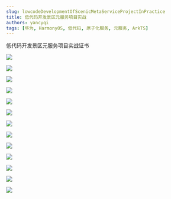 ```yaml
---
slug: lowcodeDevelopmentOfScenicMetaServiceProjectInPractice
title: 低代码开发景区元服务项目实战
authors: yancyqi
tags: [华为, HarmonyOS, 低代码, 原子化服务, 元服务, ArkTS]
---
```


低代码开发景区元服务项目实战证书

<!--truncate-->

![](./lowcodeDevelopmentOfScenicMetaServiceProjectInPractice01.png)

![](./lowcodeDevelopmentOfScenicMetaServiceProjectInPractice02.png)

![](./lowcodeDevelopmentOfScenicMetaServiceProjectInPractice03.png)

![](./lowcodeDevelopmentOfScenicMetaServiceProjectInPractice04.png)

![](./lowcodeDevelopmentOfScenicMetaServiceProjectInPractice05.png)

![](./lowcodeDevelopmentOfScenicMetaServiceProjectInPractice06.png)

![](./lowcodeDevelopmentOfScenicMetaServiceProjectInPractice07.png)

![](./lowcodeDevelopmentOfScenicMetaServiceProjectInPractice08.png)

![](./lowcodeDevelopmentOfScenicMetaServiceProjectInPractice09.png)

![](./lowcodeDevelopmentOfScenicMetaServiceProjectInPractice10.png)

![](./lowcodeDevelopmentOfScenicMetaServiceProjectInPractice11.png)

![](./lowcodeDevelopmentOfScenicMetaServiceProjectInPractice12.png)

![](./lowcodeDevelopmentOfScenicMetaServiceProjectInPractice13.png)